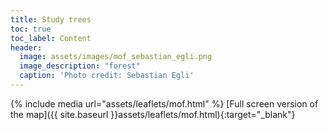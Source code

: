 ```yaml
---
title: Study trees
toc: true
toc_label: Content
header:
  image: assets/images/mof_sebastian_egli.png
  image_description: "forest"
  caption: 'Photo credit: Sebastian Egli'
---
```



{% include media url="assets/leaflets/mof.html" %} [Full screen version of the map]({{ site.baseurl }}assets/leaflets/mof.html){:target="_blank"}
<!--more-->